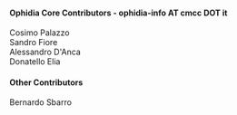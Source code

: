 <h4>Ophidia Core Contributors - ophidia-info AT cmcc DOT it</h4>
Cosimo Palazzo</br>
Sandro Fiore</br>
Alessandro D'Anca</br>
Donatello Elia</br>

<h4>Other Contributors</h4>
Bernardo Sbarro</br>


